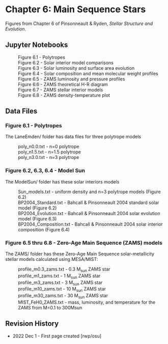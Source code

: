 # Chapter 6: Main Sequence Stars

Figures from Chapter 6 of Pinsonneault & Ryden, *Stellar Structure and Evolution*.

## Jupyter Notebooks
<dl>
    <dd>Figure 6.1 - Polytropes
    <dd>Figure 6.2 - Solar interior model comparisons
    <dd>Figure 6.3 - Solar luminosity and surface area evolution
    <dd>Figure 6.4 - Solar composition and mean molecular weight profiles
    <dd>Figure 6.5 - ZAMS luminosity and pressure profiles 
    <dd>Figure 6.6 - ZAMS theoretical H-R diagram
    <dd>Figure 6.7 - ZAMS stellar interior models
    <dd>Figure 6.8 - ZAMS density-temperature plot
</dl>

## Data Files

### Figure 6.1 - Polytropes

The LaneEmden/ folder has data files for three polytrope models
<dl>
  <dd>poly_n0.0.txt - n=0 polytrope
  <dd>poly_n1.5.txt - n=1.5 polytrope
  <dd>poly_n3.0.txt - n=3 polytrope
</dl>

### Figure 6.2, 6.3, 6.4 - Model Sun

The ModelSun/ folder has these solar interiors models
<dl>
    <dd>Sun_models.txt - uniform density and n=3 polytrope models (Figure 6.2)
    <dd>BP2004_Standard.txt - Bahcall & Pinsonneault 2004 standard solar model (Figure 6.2)
    <dd>BP2004_Evolution.txt - Bahcall & Pinsonneault 2004 solar evolution model (Figure 6.3)
    <dd>BP2004_Composition.txt - Bahcall & Pinsonneault 2004 solar interior composition (Figure 6.4)
</dl>

### Figure 6.5 thru 6.8 - Zero-Age Main Sequence (ZAMS) models

The ZAMS/ folder has these Zero-Age Main Sequence solar-metallicity stellar models calculated using MESA/MIST:
<dl>
  <dd>profile_m0.3_zams.txt - 0.3 M<sub>sun</sub> ZAMS star
  <dd>profile_m1_zams.txt - 1 M<sub>sun</sub> ZAMS star
  <dd>profile_m3_zams.txt - 3 M<sub>sun</sub> ZAMS star
  <dd>profile_m10_zams.txt - 10 M<sub>sun</sub> ZAMS star
  <dd>profile_m30_zams.txt - 30 M<sub>sun</sub> ZAMS star
  <dd>MIST_FeH0_ZAMS.txt - mass, luminosity, and temperature for the ZAMS from M=0.1 to 300Msun
</dl>

## Revision History

 * 2022 Dec 1 - First page created [rwp/osu]
